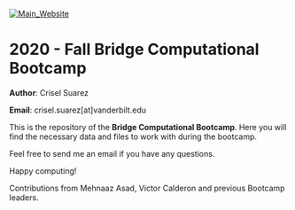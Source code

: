 [![Main_Website](https://img.shields.io/badge/-Website-orange.svg)](https://vandyastroml.github.io/2020_08_02_Fall_Bridge_Computational_Bootcamp/)

# 2020 - Fall Bridge Computational Bootcamp

__Author__: Crisel Suarez

__Email__: crisel.suarez[at]vanderbilt.edu

This is the repository of the **Bridge Computational Bootcamp**.
Here you will find the necessary data and files to work with during the bootcamp.

Feel free to send me an email if you have any questions.

Happy computing!

Contributions from Mehnaaz Asad, Victor Calderon and previous Bootcamp leaders.
